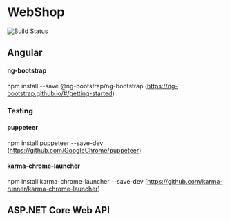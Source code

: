 # WebShop

![Build Status](https://travis-ci.org/KThaulow/WebShop.svg?branch=master)

## Angular
#### ng-bootstrap
npm install --save @ng-bootstrap/ng-bootstrap
(https://ng-bootstrap.github.io/#/getting-started)

### Testing
#### puppeteer
npm install puppeteer --save-dev
(https://github.com/GoogleChrome/puppeteer)

#### karma-chrome-launcher
npm install karma-chrome-launcher --save-dev
(https://github.com/karma-runner/karma-chrome-launcher)


## ASP.NET Core Web API
